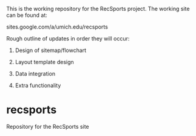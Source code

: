 This is the working repository for the RecSports project.
The working site can be found at:

sites.google.com/a/umich.edu/recsports


Rough outline of updates in order they will occur:

1) Design of sitemap/flowchart

2) Layout template design

3) Data integration

4) Extra functionality


recsports
=========

Repository for the RecSports site
